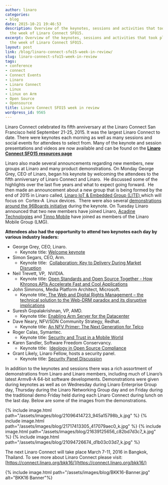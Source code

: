 ```yaml
---
author: linaro
categories:
- blog
date: 2015-10-21 19:46:53
description: Overview of the keynotes, sessions and activities that took place during
  the week of Linaro Connect SFO15.
excerpt: Overview of the keynotes, sessions and activities that took place during
  the week of Linaro Connect SFO15.
layout: post
link: /blog/linaro-connect-sfo15-week-in-review/
slug: linaro-connect-sfo15-week-in-review
tags:
- conference
- connect
- Connect Events
- Linaro
- Linaro Connect
- Linux
- Linux on Arm
- Open Source
- Opensource
title: Linaro Connect SFO15 week in review
wordpress_id: 9565
---
```


Linaro Connect celebrated its fifth anniversary at the Linaro Connect San Francisco held September 21-25, 2015. It was the largest Linaro Connect to date. There were keynotes each morning as well as many sessions and social events for attendees to select from. Many of the keynote and session presentations and videos are now available and can be found on the **[Linaro Connect SFO15 resources page](https://connect.linaro.org/sfo15/)**

Linaro also made several announcements regarding new members, new groups at Linaro and many product demonstrations. On Monday George Grey, CEO of Linaro, began his keynote by welcoming the attendees to the fifth anniversary of Linaro Connect and Linaro.  He discussed some of the highlights over the last five years and what to expect going forward.  He then made an announcement about a new group that is being formed by the end of 2015 in Linaro called, [Linaro IoT & Embedded Group (LITE) ](https://youtu.be/5viiqYeOATI?t=24m14s)which will focus on  Cortex-A  Linux devices.   There were also several [demonstrations around the 96Boards initiative](https://youtu.be/5viiqYeOATI?t=33m25s) during the keynote.  On Tuesday Linaro announced that two new members have joined Linaro, [Acadine Technologies](https://youtu.be/S3YMBLOTXSI?t=3m6s) and [Tinno Mobile](https://youtu.be/5viiqYeOATI?t=1h29m16s) have joined as members of the Linaro Mobile Group (LMG).

**Attendees also had the opportunity to attend two keynotes each day by various industry leaders:**

  * George Grey, CEO, Linaro.
    * Keynote title: [Welcome keynote](https://www.youtube.com/watch?v=5viiqYeOATI&feature=youtu.be&t=50m55s)
  * Simon Segars, CEO, Arm.
    * Keynote title:  [Collaboration: Key to Delivery During Market Disruption](https://www.youtube.com/watch?v=5viiqYeOATI&feature=youtu.be&t=50m55s)
  * Neil Trevett, VP,  NVIDIA.
    * Keynote title: [Open Standards and Open Source Together - How Khronos APIs Accelerate Fast and Cool Applications](https://www.youtube.com/watch?v=S3YMBLOTXSI)
  * John Simmons, Media Platform Architect, Microsoft.
    * Keynote title[: The Web and Digital Rights Management – the technical solution to the Web-DRM paradox and its disruptive implications](https://www.youtube.com/watch?v=14YnkW6ZsI0)
  * Suresh Gopalakrishnan, VP, AMD.
    * Keynote title: [Enabling Arm Server for the Datacenter](https://youtu.be/apMkjg8tubw?t=8m7s)
  * Dave Neary, NFV/SDN Community Strategy, Redhat.
    * Keynote title: [An NFV Primer: The Next Generation for Telco](https://www.youtube.com/watch?v=9RPsaPr4mzg&feature=youtu.be&t=10m2s)
  * Roger Calas, Symantec.
    * Keynote title: [Security and Trust in a Mobile World](https://www.youtube.com/watch?v=HPooPahP5Co)
  * Karen Sandler, Software Freedom Conservancy.
    * Keynote title:  [Ideology in Open Source Compliance](https://www.youtube.com/watch?v=-GOCsXT8jas)
  * Grant Likely, Linaro Fellow, hosts a security panel.
    * Keynote title: [Security Panel Discussion](https://www.youtube.com/watch?v=KTeT6yC915Y)

In addition to the keynotes and sessions there was a rich assortment of demonstrations from Linaro and Linaro members, including much of Linaro’s latest Armv8-A 64-bit software developments. Demonstrations were given during keynotes as well as on Wednesday during Linaro Enterprise Group day, Thursday during the Linaro Networking Group day and on Friday during the traditional demo Friday held during each Linaro Connect during lunch on the last day. Below are some of the images from the demonstrations.

{% include image.html path="/assets/images/blog/21096414723_945a15798b_k.jpg" %}
{% include image.html path="/assets/images/blog/21717413305_417079aec0_k.jpg" %}
{% include image.html path="/assets/images/blog/21639125656_c82bd7d3c7_k.jpg" %}
{% include image.html path="/assets/images/blog/21094726674_d1b03c03d7_k.jpg" %}

The next Linaro Connect will take place March 7-11, 2016 in Bangkok, Thailand. To see more about Linaro Connect please visit: [https://connect.linaro.org/bkk16/](https://connect.linaro.org/bkk16/)

{% include image.html path="/assets/images/blog/BKK16-Banner.jpg" alt="BKK16 Banner"%}
